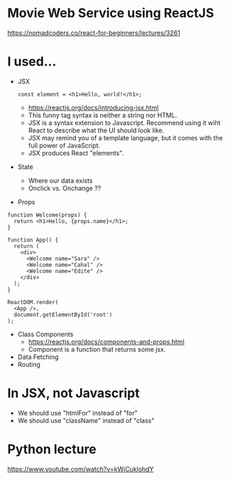 # Movie Web Service using ReactJS

https://nomadcoders.co/react-for-beginners/lectures/3261

# I used...
- JSX
    ```
    const element = <h1>Hello, world!</h1>;
    ```
    - https://reactjs.org/docs/introducing-jsx.html
    - This funny tag syntax is neither a string nor HTML.
    - JSX is a syntax extension to Javascript. Recommend using it wiht React to describe what the UI should look like.
    - JSX may remind you of a template language, but it comes with the full power of JavaScript.
    - JSX produces React "elements".

- State
    - Where our data exists
    - Onclick vs. Onchange ??
- Props

```
function Welcome(props) {
  return <h1>Hello, {props.name}</h1>;
}

function App() {
  return (
    <div>
      <Welcome name="Sara" />
      <Welcome name="Cahal" />
      <Welcome name="Edite" />
    </div>
  );
}

ReactDOM.render(
  <App />,
  document.getElementById('root')
);
```

- Class Components
    - https://reactjs.org/docs/components-and-props.html
    - Component is a function that returns some jsx.
- Data Fetching
- Routing

# In JSX, not Javascript

- We should use "htmlFor" instead of "for"
- We should use "className" instead of "class"

# Python lecture
https://www.youtube.com/watch?v=kWiCuklohdY
